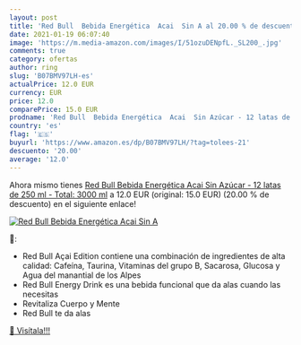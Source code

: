 ```yaml
---
layout: post
title: 'Red Bull  Bebida Energética  Acai  Sin A al 20.00 % de descuento'
date: 2021-01-19 06:07:40
image: 'https://m.media-amazon.com/images/I/51ozuDENpfL._SL200_.jpg'
comments: true
category: ofertas
author: ring
slug: 'B07BMV97LH-es'
actualPrice: 12.0 EUR
currency: EUR
price: 12.0
comparePrice: 15.0 EUR
prodname: 'Red Bull  Bebida Energética  Acai  Sin Azúcar - 12 latas de 250 ml - Total: 3000 ml'
country: 'es'
flag: '🇪🇸'
buyurl: 'https://www.amazon.es/dp/B07BMV97LH/?tag=tolees-21'
descuento: '20.00'
average: '12.0'
---
```


Ahora mismo tienes [Red Bull  Bebida Energética  Acai  Sin Azúcar - 12 latas de 250 ml - Total: 3000 ml](https://www.amazon.es/dp/B07BMV97LH/?tag=tolees-21) a 12.0 EUR (original: 15.0 EUR) (20.00 %  de descuento) en el siguiente enlace!

[![Red Bull  Bebida Energética  Acai  Sin A](https://m.media-amazon.com/images/I/51ozuDENpfL._SL200_.jpg)](https://www.amazon.es/dp/B07BMV97LH/?tag=tolees-21)

🔎:

- Red Bull Açai Edition contiene una combinación de ingredientes de alta calidad: Cafeína, Taurina, Vitaminas del grupo B, Sacarosa, Glucosa y Agua del manantial de los Alpes
- Red Bull Energy Drink es una bebida funcional que da alas cuando las necesitas
- Revitaliza Cuerpo y Mente
- Red Bull te da alas

[🛒 Visítala!!!](https://www.amazon.es/dp/B07BMV97LH/?tag=tolees-21)
